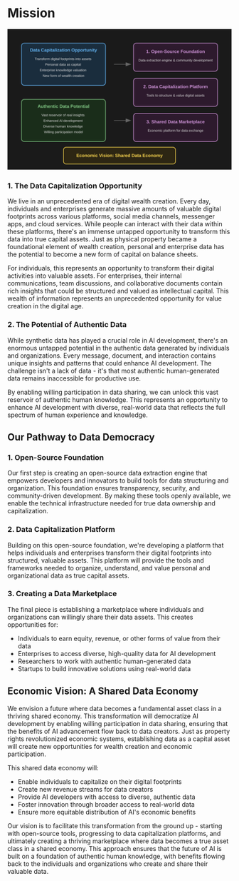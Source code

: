 # Mission

![Mission Diagram](./docs/assets/pitch-dark.svg)

### 1. The Data Capitalization Opportunity

We live in an unprecedented era of digital wealth creation. Every day, individuals and enterprises generate massive amounts of valuable digital footprints across various platforms, social media channels, messenger apps, and cloud services. While people can interact with their data within these platforms, there's an immense untapped opportunity to transform this data into true capital assets. Just as physical property became a foundational element of wealth creation, personal and enterprise data has the potential to become a new form of capital on balance sheets.

For individuals, this represents an opportunity to transform their digital activities into valuable assets. For enterprises, their internal communications, team discussions, and collaborative documents contain rich insights that could be structured and valued as intellectual capital. This wealth of information represents an unprecedented opportunity for value creation in the digital age.

### 2. The Potential of Authentic Data

While synthetic data has played a crucial role in AI development, there's an enormous untapped potential in the authentic data generated by individuals and organizations. Every message, document, and interaction contains unique insights and patterns that could enhance AI development. The challenge isn't a lack of data - it's that most authentic human-generated data remains inaccessible for productive use.

By enabling willing participation in data sharing, we can unlock this vast reservoir of authentic human knowledge. This represents an opportunity to enhance AI development with diverse, real-world data that reflects the full spectrum of human experience and knowledge.

## Our Pathway to Data Democracy

### 1. Open-Source Foundation

Our first step is creating an open-source data extraction engine that empowers developers and innovators to build tools for data structuring and organization. This foundation ensures transparency, security, and community-driven development. By making these tools openly available, we enable the technical infrastructure needed for true data ownership and capitalization.

### 2. Data Capitalization Platform

Building on this open-source foundation, we're developing a platform that helps individuals and enterprises transform their digital footprints into structured, valuable assets. This platform will provide the tools and frameworks needed to organize, understand, and value personal and organizational data as true capital assets.

### 3. Creating a Data Marketplace

The final piece is establishing a marketplace where individuals and organizations can willingly share their data assets. This creates opportunities for:
- Individuals to earn equity, revenue, or other forms of value from their data
- Enterprises to access diverse, high-quality data for AI development
- Researchers to work with authentic human-generated data
- Startups to build innovative solutions using real-world data

## Economic Vision: A Shared Data Economy

We envision a future where data becomes a fundamental asset class in a thriving shared economy. This transformation will democratize AI development by enabling willing participation in data sharing, ensuring that the benefits of AI advancement flow back to data creators. Just as property rights revolutionized economic systems, establishing data as a capital asset will create new opportunities for wealth creation and economic participation.

This shared data economy will:
- Enable individuals to capitalize on their digital footprints
- Create new revenue streams for data creators
- Provide AI developers with access to diverse, authentic data
- Foster innovation through broader access to real-world data
- Ensure more equitable distribution of AI's economic benefits

Our vision is to facilitate this transformation from the ground up - starting with open-source tools, progressing to data capitalization platforms, and ultimately creating a thriving marketplace where data becomes a true asset class in a shared economy. This approach ensures that the future of AI is built on a foundation of authentic human knowledge, with benefits flowing back to the individuals and organizations who create and share their valuable data.